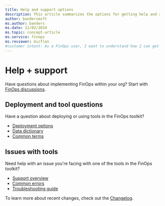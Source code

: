 ```yaml
---
title: Help and support options
description: This article summarizes the options for getting help and support for common issues you might experience in the FinOps toolkit.
author: bandersmsft
ms.author: banders
ms.date: 12/02/2024
ms.topic: concept-article
ms.service: finops
ms.reviewer: micflan
#customer intent: As a FinOps user, I want to understand how I can get help and support for the FinOps toolkit.
---
```


<!-- markdownlint-disable-next-line MD025 -->
# Help + support

Have questions about implementing FinOps within your org? Start with [FinOps discussions](https://techcommunity.microsoft.com/category/azure/discussions/finops).

## Deployment and tool questions

Have a question about deploying or using tools in the FinOps toolkit?

- [Deployment options](deploy.md)
- [Data dictionary](data-dictionary.md)
- [Common terms](terms.md)

## Issues with tools

Need help with an issue you're facing with one of the tools in the FinOps toolkit?

- [Support overview](support.md)
- [Common errors](errors.md)
- [Troubleshooting guide](troubleshooting.md)

To learn more about recent changes, check out the [Changelog](../changelog.md).

<br>

